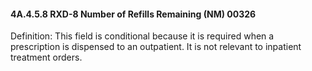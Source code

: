 #### 4A.4.5.8 RXD-8 Number of Refills Remaining (NM) 00326

Definition: This field is conditional because it is required when a prescription is dispensed to an outpatient. It is not relevant to inpatient treatment orders.
